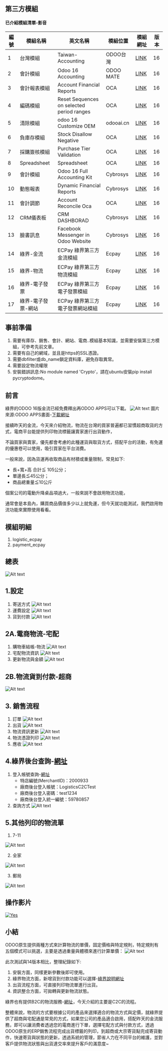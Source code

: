 ## 第三方模組
#### 已介紹模組清單-影音
|編號|模組名稱|英文名稱|模組位置|模組網址|版本|
|--|--|--|--|--|--|
|1|台灣模組|Taiwan-Accounting|ODOO台灣|[LINK](https://apps.odoo.com/apps/modules/14.0/l10n_tw/)|16|
|2|會計模組|Odoo 16 Accounting|ODOO MATE|[LINK](https://apps.odoo.com/apps/modules/16.0/om_account_accountant/)|16|
|3|會計報表模組|Account Financial Reports|OCA|[LINK](https://apps.odoo.com/apps/modules/16.0/account_financial_report/)|16|
|4|編碼模組|Reset Sequences on selected period ranges|OCA|[LINK](https://apps.odoo.com/apps/modules/16.0/sequence_reset_period/)|16|
|5|清除模組|odoo 16 Customize OEM|odooai.cn|[LINK](https://apps.odoo.com/apps/modules/16.0/app_odoo_customize/)|16|
|6|負庫存模組|Stock Disallow Negative|OCA|[LINK](https://apps.odoo.com/apps/modules/16.0/stock_no_negative/)|16|
|7|採購簽核模組|Purchase Tier Validation|OCA|[LINK](https://apps.odoo.com/apps/modules/16.0/purchase_tier_validation/)|16|
|8|Spreadsheet|Spreadsheet|OCA|[LINK](https://github.com/OCA/spreadsheet)|16|
|9|會計模組|Odoo 16 Full Accounting Kit|Cybrosys|[LINK](https://apps.odoo.com/apps/modules/16.0/base_accounting_kit/)|16|
|10|動態報表|Dynamic Financial Reports|Cybrosys|[LINK](https://apps.odoo.com/apps/modules/16.0/dynamic_accounts_report/)|16|
|11|會計調節|Account Reconcile Oca|OCA|[LINK](https://apps.odoo.com/apps/modules/16.0/account_reconcile_oca/)|16|
|12|CRM儀表板|CRM DASHBORAD|Cybrosys|[LINK](https://apps.odoo.com/apps/modules/16.0/crm_dashboard/)|16|
|13|臉書訊息|Facebook Messenger in Odoo Website|Cybrosys|[LINK](https://apps.odoo.com/apps/modules/16.0/fb_messenger/)|16|
|14|綠界-金流|ECPay 綠界第三方金流模組|Ecpay|[LINK](https://apps.odoo.com/apps/modules/16.0/payment_ecpay/)|16|
|15|綠界-物流|ECPay 綠界第三方物流模組|Ecpay|[LINK](https://apps.odoo.com/apps/modules/16.0/logistic_ecpay/)|16|
|16|綠界-電子發票|ECPay 綠界第三方電子發票模組|Ecpay|[LINK](https://apps.odoo.com/apps/modules/16.0/ecpay_invoice_tw/)|16|
|17|綠界-電子發票-網站|ECPay 綠界第三方電子發票網站模組|Ecpay|[LINK](https://apps.odoo.com/apps/modules/16.0/ecpay_invoice_website/)|16|

## 事前準備
1. 需要有庫存、銷售、會計、網站、電商..模組基本知識，並需要安裝第三方模組，可參考先前文章。
2. 需要有自己的網域，並且是https的SSL憑證。
3. 需要dbfilter或db_name鎖定資料庫，避免存取異常。
4. 需要設定物流權限​
5. 安裝錯誤訊息:No module named 'Crypto'，請在ubuntu安裝pip install pycryptodome。


## 前言
綠界的ODOO 16版金流已經免費釋出再ODOO APPS可以下載。
![Alt text](https://github.com/ksharry/odoo-repository/blob/main/pic/E160218.png?raw=true)
圖片來源:ODOO APPS畫面-[下載網址](https://apps.odoo.com/apps/modules/browse?search=ecpay)
​

接續昨天的金流，今天來介紹物流，物流在台灣的買家普遍都已習慣超商取貨的方式，電商平台能提供列印物流標籤讓賣家進行出貨動作，

不論買家與賣家，優先都會考慮的此種運貨與取貨方式，搭配平台的活動，有免運的優惠卷可以使用，吸引買家在平台消費。

一般來說，因為貨運再收取商品有材積或重量限制，常見如下:
  + 長+寬+高 合計≦ 105公分；
  + 單邊長≦45公分；
  + 商品總重量≦10公斤

個案公司的電動升降桌品項過大，一般來說不會啟用物流功能，

通常會是本島內，購買商品價值多少以上就免運，但今天就功能測試，我們啟用物流功能來實際使用看看。

## 模組明細
1. logistic_ecpay
2. payment_ecpay

## 總表
![Alt text](https://github.com/ksharry/odoo-repository/blob/main/pic/E160201.png?raw=true)

## 1.設定
1. 寄送方式
![Alt text](https://github.com/ksharry/odoo-repository/blob/main/pic/E160202.png?raw=true)
2. 運費設定
![Alt text](https://github.com/ksharry/odoo-repository/blob/main/pic/E160203.png?raw=true)
3. 貨到付款
![Alt text](https://github.com/ksharry/odoo-repository/blob/main/pic/E160204.png?raw=true)

## 2A.電商物流-宅配
1. 購物車結帳-物流
![Alt text](https://github.com/ksharry/odoo-repository/blob/main/pic/E160206.png?raw=true)
2. 宅配物流資訊
![Alt text](https://github.com/ksharry/odoo-repository/blob/main/pic/E160205.png?raw=true)
3. 更新物流與金額
![Alt text](https://github.com/ksharry/odoo-repository/blob/main/pic/E160207.png?raw=true)

## 2B.物流貨到付款-超商
![Alt text](https://github.com/ksharry/odoo-repository/blob/main/pic/E160214.png?raw=true)

## 3. 銷售流程
1. 訂單
![Alt text](https://github.com/ksharry/odoo-repository/blob/main/pic/E160208.png?raw=true)
2. 出貨
![Alt text](https://github.com/ksharry/odoo-repository/blob/main/pic/E160209.png?raw=true)
3. 物流資訊更新
![Alt text](https://github.com/ksharry/odoo-repository/blob/main/pic/E160210.png?raw=true)
4. 物流憑證列印
![Alt text](https://github.com/ksharry/odoo-repository/blob/main/pic/E160211.png?raw=true)
5. 應收
![Alt text](https://github.com/ksharry/odoo-repository/blob/main/pic/E160212.png?raw=true)

## 4.綠界後台查詢-[網址](https://vendor-stage.ecpay.com.tw/)
1. 登入帳號查詢-[網址](https://developers.ecpay.com.tw/?p=7398&_gl=1*1sxy8he*_gcl_au*MTc0NzkzNjQ0NC4xNjk5OTQ4MDM3)
   + 特店編號(MerchantID)：2000933
   + 廠商後台登入帳號：LogisticsC2CTest
   + 廠商後台登入密碼：test1234
   + 廠商後台登入統一編號：59780857
2. 查詢方式
![Alt text](https://github.com/ksharry/odoo-repository/blob/main/pic/E160213.png?raw=true)

## 5.其他列印的物流單
1. 7-11

![Alt text](https://github.com/ksharry/odoo-repository/blob/main/pic/E160215.png?raw=true)


2. 全家

![Alt text](https://github.com/ksharry/odoo-repository/blob/main/pic/E160217.png?raw=true)


3. 郵局

![Alt text](https://github.com/ksharry/odoo-repository/blob/main/pic/E160216.png?raw=true)

## 操作影片
[![Yes](https://img.youtube.com/vi/NRPztEs03MY/0.jpg)](https://www.youtube.com/watch?v=NRPztEs03MY)


## 小結
ODOO原生提供兩種方式來計算物流的單價，固定價格與特定規則，特定規則有五個模式可以挑選，主要是透過重量與體積來進行計算單價：
![Alt text](https://github.com/ksharry/odoo-repository/blob/main/pic/E160219.png?raw=true)

此次測試與14版本相比，整理紀錄如下:
1. 安裝方面，同樣更新參數後即可使用。
2. 綠界物流方面，新增貨到付款功能可以選擇-[綠界說明網址](https://support.ecpay.com.tw/5968/)
3. 出貨流程方面，可直接列印物流單進行出貨。
4. 資訊整合方面，可拋轉與更新物流狀態。

綠界也有提供B2C的物流服務-[網址](https://www.ecpay.com.tw/IntroTransport)，今天介紹的主要是C2C的流程。

整體來說，物流的方式要根據公司的產品來選擇適合的物流方式與定價，就綠界提供了超商與宅配通是常見的方式，如果您公司的產品適合啟用，搭配昨天的金流服務，即可以讓消費者透過您的電商進行下單，選擇宅配方式與付款方式，透過ODOO原生的ERP銷售流程完成出貨標籤的列印，到超商或大宗寄貨點完成寄貨動作，快速寄貨與狀態的更新，透過系統的管理，節省人力在不同平台的維護，並對客戶提供物流狀態與出貨達交率來提升客戶的滿意度~
